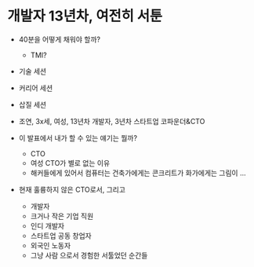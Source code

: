 # 개발자 13년차, 여전히 서툰

- 40분을 어떻게 채워야 할까?
  - TMI?

- 기술 세션
- 커리어 세션
- 삽질 세션

- 조연, 3x세, 여성, 13년차 개발자, 3년차 스타트업 코파운더&CTO

- 이 발표에서 내가 할 수 있는 얘기는 뭘까?
  - CTO
  - 여성 CTO가 별로 없는 이유
  - 해커들에게 있어서 컴퓨터는 건축가에게는 콘크리트가 화가에게는 그림이 ...

- 현재 훌륭하지 않은 CTO로서, 그리고
  - 개발자
  - 크거나 작은 기업 직원
  - 인디 개발자
  - 스타트업 공동 창업자
  - 외국인 노동자
  - 그냥 사람 으로서 경험한 서툴었던 순간들